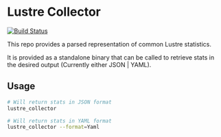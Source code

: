 # Lustre Collector

[![Build Status](https://travis-ci.com/whamcloud/lustre-collector.svg?branch=master)](https://travis-ci.com/whamcloud/lustre-collector)

This repo provides a parsed representation of common Lustre statistics.

It is provided as a standalone binary that can be called to retrieve stats in the desired output (Currently either JSON | YAML).

## Usage

```bash
# Will return stats in JSON format
lustre_collector

# Will return stats in YAML format
lustre_collector --format=Yaml
```
